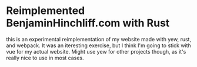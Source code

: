 # Reimplemented BenjaminHinchliff.com with Rust

this is an experimental reimplementation of my website made with yew, rust, and webpack. It was an iteresting exercise, but I think I'm going to stick with vue for my actual website. Might use yew for other projects though, as it's really nice to use in most cases.


